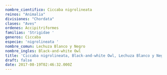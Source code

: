 ```yaml
---
nombre_cientifico: Ciccaba nigrolineata
reinos: "Animalia"
divisiones: "Chordata"
clases: "Aves"
ordenes: Accipitriformes
familias: 'Strigidae '
generos: Ciccaba
especie: 'nigrolineata '
nombre_comun: Lechuza Blanco y Negro
nombre_ingles: Black-and-white Owl
title: 'Ciccaba nigrolineata, Black-and-white Owl, Lechuza Blanco y Negro'
draft: false
date: 2017-08-19T02:46:32.000Z
---
```


